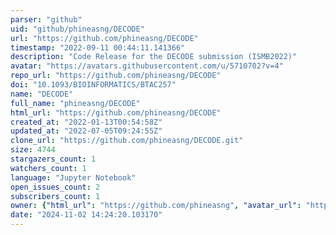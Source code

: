 ```yaml
---
parser: "github"
uid: "github/phineasng/DECODE"
url: "https://github.com/phineasng/DECODE"
timestamp: "2022-09-11 00:44:11.141366"
description: "Code Release for the DECODE submission (ISMB2022)"
avatar: "https://avatars.githubusercontent.com/u/5710702?v=4"
repo_url: "https://github.com/phineasng/DECODE"
doi: "10.1093/BIOINFORMATICS/BTAC257"
name: "DECODE"
full_name: "phineasng/DECODE"
html_url: "https://github.com/phineasng/DECODE"
created_at: "2022-01-13T00:54:58Z"
updated_at: "2022-07-05T09:24:55Z"
clone_url: "https://github.com/phineasng/DECODE.git"
size: 4744
stargazers_count: 1
watchers_count: 1
language: "Jupyter Notebook"
open_issues_count: 2
subscribers_count: 1
owner: {"html_url": "https://github.com/phineasng", "avatar_url": "https://avatars.githubusercontent.com/u/5710702?v=4", "login": "phineasng", "type": "User"}
date: "2024-11-02 14:24:20.103170"
---
```

